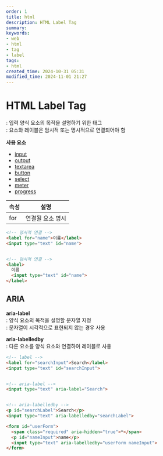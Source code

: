 ```yaml
---
order: 1
title: html
description: HTML Label Tag
summary:
keywords:
- web
- html
- tag
- label
tags:
- html
created_time: 2024-10-31 05:31
modified_time: 2024-11-01 21:27
---
```


# HTML Label Tag
: 입력 양식 요소의 목적을 설명하기 위한 태그   
: 요소와 레이블은 암시적 또는 명시적으로 연결되어야 함   


**사용 요소**  
- [input](./input.md)
- [output](./output.md)
- [textarea](./textarea.md)
- [button](./button.md)
- [select](./select.md)
- [meter](./meter.md)
- [progress](./progress.md)


속성 | 설명
---|---
for  | 연결될 요소 명시


```html
<!-- 명시적 연결 -->
<label for="name">이름</label>
<input type="text" id="name">


<!-- 암시적 연결 -->
<label>
  이름
  <input type="text" id="name">
</label>
```



## ARIA

**aria-label**  
: 양식 요소의 목적을 설명할 문자열 지정  
: 문자열이 시각적으로 표현되지 않는 경우 사용  

**aria-labelledby**  
: 다른 요소를 양식 요소와 연결하여 레이블로 사용  

```html
<!-- label -->
<label for="searchInput">Search</label>
<input type="text" id="searchInput">


<!-- aria-label -->
<input type="text" aria-label="Search">


<!-- aria-labelledby -->
<p id="searchLabel">Search</p>
<input type="text" aria-labelledby="searchLabel">

<form id="userForm">
  <span class="required" aria-hidden="true">*</span>
  <p id="nameInput">name</p>
  <input type="text" aria-labelledby="userForm nameInput">
</form>
```